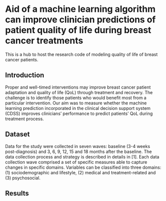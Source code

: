 # Aid of a machine learning algorithm can improve clinician predictions of patient quality of life during breast cancer treatments

This is a hub to host the research code of modeling quality of life of breast cancer patients.

## Introduction
Proper and well-timed interventions may improve breast cancer patient adaptation and quality of life (QoL) through treatment and recovery. The challenge is to identify those patients who would benefit most from a particular intervention. Our aim was to measure whether the machine learning prediction incorporated in the clinical decision support system (CDSS) improves clinicians’ performance to predict patients’ QoL during treatment process. 

## Dataset
Data for the study were collected in seven waves: baseline (3-4 weeks post-diagnosis) and 3, 6, 9, 12, 15 and 18 months after the baseline. The data collection process and strategy is described in details in [1]. Each data collection wave comprised a set of specific measures able to capture changes in specific domains. Variables can be classified into three domains: (1) sociodemographic and lifestyle, (2) medical and treatment-related and (3) psychosocial.

## Results
